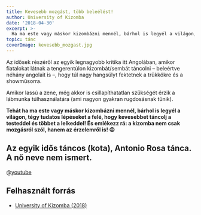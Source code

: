 ```yaml
---
title: Kevesebb mozgást, több beleélést!
author: University of Kizomba
date: '2018-04-30'
excerpt: >-
  Ha ma este vagy máskor kizombázni mennél, bárhol is legyél a világon, tégy tudatos lépéseket a felé, hogy kevesebbet táncolj a testeddel és többet a lelkeddel! És emlékezz rá: a kizomba nem csak mozgásról szól, hanem az érzelemről is!
topic: tánc
coverImage: kevesebb_mozgast.jpg
---
```


Az idősek részéről az egyik legnagyobb kritika itt Angolában, amikor fiatalokat látnak a tengerentúlon kizombát/sembát táncolni – beleértve néhány angolait is –, hogy túl nagy hangsúlyt fektetnek a trükkökre és a showműsorra.

Amikor lassú a zene, még akkor is csillapíthatatlan szükségét érzik a lábmunka túlhasználatára (ami nagyon gyakran rugdosásnak tűnik).

**Tehát ha ma este vagy máskor kizombázni mennél, bárhol is legyél a világon, tégy tudatos lépéseket a felé, hogy kevesebbet táncolj a testeddel és többet a lelkeddel! És emlékezz rá: a kizomba nem csak mozgásról szól, hanem az érzelemről is! 😉**

## Az egyik idős táncos (kota), Antonio Rosa tánca. A nő neve nem ismert.

@[youtube](oGkEwZF0tYg)


## Felhasznált forrás

* [University of Kizomba (2018)](https://www.facebook.com/University.of.Kizomba/videos/626483357693494/)
